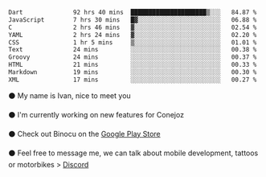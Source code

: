 <!--START_SECTION:waka-->

```txt
Dart              92 hrs 40 mins  █████████████████████▒░░░   84.87 %
JavaScript        7 hrs 30 mins   █▓░░░░░░░░░░░░░░░░░░░░░░░   06.88 %
C                 2 hrs 46 mins   ▓░░░░░░░░░░░░░░░░░░░░░░░░   02.54 %
YAML              2 hrs 24 mins   ▓░░░░░░░░░░░░░░░░░░░░░░░░   02.20 %
CSS               1 hr 5 mins     ▒░░░░░░░░░░░░░░░░░░░░░░░░   01.01 %
Text              24 mins         ░░░░░░░░░░░░░░░░░░░░░░░░░   00.38 %
Groovy            24 mins         ░░░░░░░░░░░░░░░░░░░░░░░░░   00.37 %
HTML              21 mins         ░░░░░░░░░░░░░░░░░░░░░░░░░   00.33 %
Markdown          19 mins         ░░░░░░░░░░░░░░░░░░░░░░░░░   00.30 %
XML               17 mins         ░░░░░░░░░░░░░░░░░░░░░░░░░   00.27 %
```

<!--END_SECTION:waka-->

⚫ My name is Ivan, nice to meet you

⚫ I'm currently working on new features for Conejoz

⚫ Check out Binocu on the [Google Play Store](https://play.google.com/store/apps/dev?id=8134108822411179352)

⚫ Feel free to message me, we can talk about mobile development, tattoos or motorbikes > [Discord](https://discord.com/invite/M4wTh36A3N)
